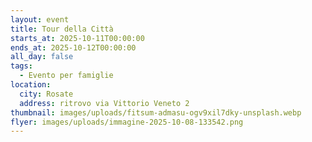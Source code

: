 ```yaml
---
layout: event
title: Tour della Città
starts_at: 2025-10-11T00:00:00
ends_at: 2025-10-12T00:00:00
all_day: false
tags:
  - Evento per famiglie
location:
  city: Rosate
  address: ritrovo via Vittorio Veneto 2
thumbnail: images/uploads/fitsum-admasu-ogv9xil7dky-unsplash.webp
flyer: images/uploads/immagine-2025-10-08-133542.png
---
```

